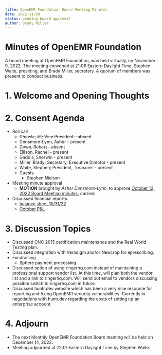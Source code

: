 ```yaml
---
title: OpenEMR Foundation Board Meeting Minutes
date: 2022-11-09
status: pending board approval
author: Brady Miller
---
```


# Minutes of OpenEMR Foundation

A board meeting of OpenEMR Foundation, was held virtually, on November 9, 2022. The meeting
convened at 21:06 Eastern Daylight Time, Stephen Waite, presiding, and Brady Miller, secretary.
A quorum of members was present to conduct business.

# 1. Welcome and Opening Thoughts

# 2. Consent Agenda
  - Roll call
    - ~~Chawla, Jit; Vice President - absent~~
    - Densmore-Lynn, Asher - present
    - ~~Down, Robert - absent~~
    - Ellison, Rachel - present
    - Gaddis, Sherwin - present
    - Miller, Brady; Secretary, Executive Director - present
    - Waite, Stephen; President, Treasurer - present
    - Guests
      - Stephen Nielson
  - Meeting minute approval
    - **MOTION** brought by _Asher Densmore-Lynn_, to approve [October 12, 2022 Board Meeting minutes](https://github.com/openemr/foundation-minutes/blob/master/2022-10-12-Board.md), carried.
  - Discussed financial reports.
    - [balance sheet 10/31/22](https://community.open-emr.org/uploads/short-url/1dOb2PlJwM4CvdLnNfisfIEXuqq.pdf)
    - [October P&L](https://community.open-emr.org/uploads/short-url/twEVtXzJOIkmeRYCSpsrxJi6WYJ.pdf)

# 3. Discussion Topics
  - Discussed ONC 2015 certification maintenance and the Real World Testing plan.
  - Discussed integration with Veradigm and/or Newcrop for eprescribing.
  - Fundraising
    - Sphere payment processing
  - Discussed option of using ringerhq.com instead of maintaining a professional support vendor list. At this time, will plan both the vendor list and a link to ringerhq.com. Will send out email to vendors discussing possible switch to ringerhq.com in future.
  - Discussed huntr.dev website which has been a very nice resource for reporting and fixing OpenEMR security vulnerabilities. Currently in negotiations with huntr.dev regarding the costs of setting up an enterprise account.

# 4. Adjourn
  - The next Monthly OpenEMR Foundation Board meeting will be held on December 14, 2022.
  - Meeting adjourned at 22:01 Eastern Daylight Time by Stephen Waite.
  
